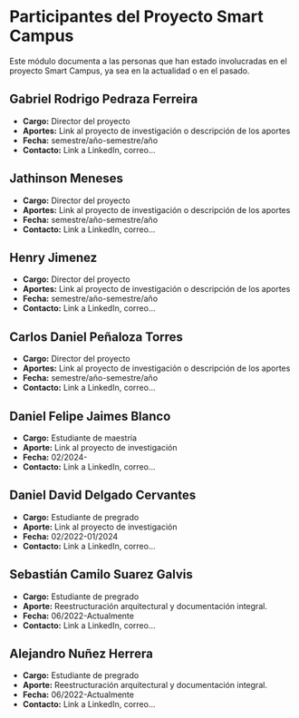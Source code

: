 # Participantes del Proyecto Smart Campus

Este módulo documenta a las personas que han estado involucradas en el proyecto Smart Campus, ya sea en la actualidad o en el pasado.

## Gabriel Rodrigo Pedraza Ferreira
- **Cargo:** Director del proyecto
- **Aportes:** Link al proyecto de investigación o descripción de los aportes
- **Fecha:** semestre/año-semestre/año
- **Contacto:** Link a LinkedIn, correo...

## Jathinson Meneses
- **Cargo:** Director del proyecto
- **Aportes:** Link al proyecto de investigación o descripción de los aportes
- **Fecha:** semestre/año-semestre/año
- **Contacto:** Link a LinkedIn, correo...

## Henry Jimenez
- **Cargo:** Director del proyecto
- **Aportes:** Link al proyecto de investigación o descripción de los aportes
- **Fecha:** semestre/año-semestre/año
- **Contacto:** Link a LinkedIn, correo...

## Carlos Daniel Peñaloza Torres
- **Cargo:** Director del proyecto
- **Aportes:** Link al proyecto de investigación o descripción de los aportes
- **Fecha:** semestre/año-semestre/año
- **Contacto:** Link a LinkedIn, correo...

## Daniel Felipe Jaimes Blanco
- **Cargo:** Estudiante de maestría
- **Aporte:** Link al proyecto de investigación
- **Fecha:** 02/2024-
- **Contacto:** Link a LinkedIn, correo...

## Daniel David Delgado Cervantes
- **Cargo:** Estudiante de pregrado
- **Aporte:** Link al proyecto de investigación
- **Fecha:** 02/2022-01/2024
- **Contacto:** Link a LinkedIn, correo...

## Sebastián Camilo Suarez Galvis
- **Cargo:** Estudiante de pregrado
- **Aporte:** Reestructuración arquitectural y documentación integral.
- **Fecha:** 06/2022-Actualmente
- **Contacto:** Link a LinkedIn, correo...

## Alejandro Nuñez Herrera
- **Cargo:** Estudiante de pregrado
- **Aporte:** Reestructuración arquitectural y documentación integral.
- **Fecha:** 06/2022-Actualmente
- **Contacto:** Link a LinkedIn, correo...

